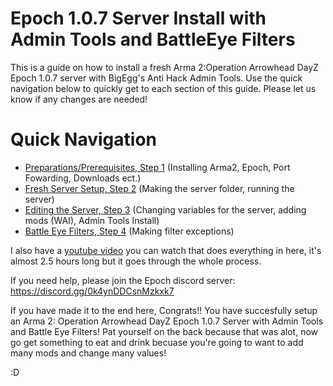 # Epoch 1.0.7 Server Install with Admin Tools and BattleEye Filters
This is a guide on how to install a fresh Arma 2:Operation Arrowhead DayZ Epoch 1.0.7 server with BigEgg's Anti Hack Admin Tools. Use the quick navigation below to quickly get to each section of this guide. Please let us know if any changes are needed!
# Quick Navigation 
* [Preparations/Prerequisites, Step 1](../main/Preparations.md) (Installing Arma2, Epoch, Port Fowarding, Downloads ect.)  
* [Fresh Server Setup, Step 2](../main/ServerSetup.md) (Making the server folder, running the server)
* [Editing the Server, Step 3](../main/EditingTheServer.md) (Changing variables for the server, adding mods (WAI), Admin Tools Install)
* [Battle Eye Filters, Step 4](../main/BattleEye.md) (Making filter exceptions)

 I also have a [youtube video](https://youtu.be/SuIGpzAtU0Y) you can watch that does everything in here, it's almost 2.5 hours long but it goes through the whole process. 

 If you need help, please join the Epoch discord server: https://discord.gg/0k4ynDDCsnMzkxk7 

 If you have made it to the end here, Congrats!! You have succesfully setup an Arma 2: Operation Arrowhead DayZ Epoch 1.0.7 Server with Admin Tools and Battle Eye         Filters! Pat yourself on the back because that was alot, now go get something to eat and drink becuase you're going to want to add many mods and change many values!

 :D




